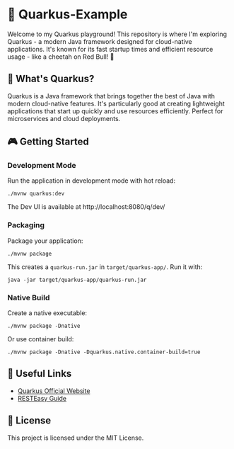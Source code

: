 # 🚀 Quarkus-Example

Welcome to my Quarkus playground! This repository is where I'm exploring Quarkus - a modern Java framework designed for
cloud-native applications. It's known for its fast startup times and efficient resource usage - like a cheetah on Red
Bull! 🐆

## 🌟 What's Quarkus?

Quarkus is a Java framework that brings together the best of Java with modern cloud-native features. It's particularly
good at creating lightweight applications that start up quickly and use resources efficiently. Perfect for microservices
and cloud deployments.

## 🎮 Getting Started

### Development Mode

Run the application in development mode with hot reload:

```shell script
./mvnw quarkus:dev
```

The Dev UI is available at http://localhost:8080/q/dev/

### Packaging

Package your application:

```shell script
./mvnw package
```

This creates a `quarkus-run.jar` in `target/quarkus-app/`. Run it with:

```shell script
java -jar target/quarkus-app/quarkus-run.jar
```

### Native Build

Create a native executable:

```shell script
./mvnw package -Dnative
```

Or use container build:

```shell script
./mvnw package -Dnative -Dquarkus.native.container-build=true
```

## 🔗 Useful Links

- [Quarkus Official Website](https://quarkus.io/)
- [RESTEasy Guide](https://quarkus.io/guides/resteasy)

## 🎨 License

This project is licensed under the MIT License.

